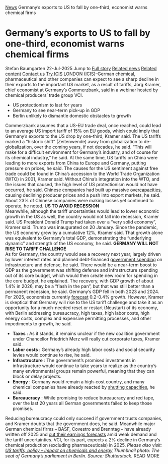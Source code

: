 [News](https://www.icis.com/explore/resources/news/) Germany’s exports to US to fall by one-third, economist warns chemical firms
# Germany’s exports to US to fall by one-third, economist warns chemical firms
Stefan Baumgarten
22-Jul-2025
Jump to
[Full story](https://www.icis.com/explore/resources/news/2025/07/22/11121038/germany-s-exports-to-us-to-fall-by-one-third-economist-warns-chemical-firms/#full-story)
[Related news](https://www.icis.com/explore/resources/news/2025/07/22/11121038/germany-s-exports-to-us-to-fall-by-one-third-economist-warns-chemical-firms/#related-articles)
[Related content](https://www.icis.com/explore/resources/news/2025/07/22/11121038/germany-s-exports-to-us-to-fall-by-one-third-economist-warns-chemical-firms/#related-contents)
[Contact us](https://www.icis.com/explore/resources/news/2025/07/22/11121038/germany-s-exports-to-us-to-fall-by-one-third-economist-warns-chemical-firms/#contact-us)
[Try ICIS](https://www.icis.com/explore/contact/try-icis-today/?intcmp=individual-news_try-icis)
LONDON (ICIS)–German chemical, pharmaceutical and other companies can expect to see a sharp decline in their exports to the important US market, as a result of tariffs, Jorg Kramer, chief economist at Germany’s Commerzbank, said in a webinar hosted by chemical producers’ trade group VCI. 
  * US protectionism to last for years 
  * Germany to see near-term pick-up in GDP 
  * Berlin unlikely to dismantle domestic obstacles to growth 


Commerzbank assumes that a US-EU trade deal, once reached, could lead to an average US import tariff of 15% on EU goods, which could imply that Germany’s exports to the US drop by one-third, Kramer said. 
The US tariffs marked a “historic shift” (Zeitenwende) away from globalization to de-globalization, over the coming years, if not decades, he said. 
“This will make for a difficult environment for Germany’s industry, and of course for its chemical industry,” he said. 
At the same time, US tariffs on China were leading to more exports from China to Europe and Germany, putting pressure on prices, he said. 
The causes for the US sentiment against free trade could be found in China’s accession to the World Trade Organization (WTO) in 2001, Kramer said. 
Without China’s integration into the WTO, and the issues that caused, the high level of US protectionism would not have occurred, he said. 
Chinese companies had built up massive [overcapacities](https://subscriber.icis.com/intelligence/7b49c564-dee0-4ed0-98c5-a7d593bb9bb3), causing declining producer prices and a push into export markets, he said. 
About 23% of Chinese companies were making losses yet continued to operate, he noted. 
**US TO AVOID RECESSION**  
Meanwhile, although the tariff uncertainties would lead to lower economic growth in the US as well, the country would not fall into recession, Kramer said. 
US President Donald Trump had taken over a “very solid economy”, Kramer said. Trump was inaugurated on 20 January. 
Since the pandemic, the US economy grew by a cumulative 12%, Kramer said. 
That growth alone was equivalent to Germany’s total GDP, demonstrating the “underlying dynamic” and strength of the US economy, he said. 
**GERMANY WILL NOT RISE TO TARIFF CHALLENGE**  
As for Germany, the country would see a recovery next year, largely driven by lower interest rates and planned debt-financed [government spending](https://subscriber.icis.com/news/petchem/news-article-00111086029) on infrastructure and defense, he said. 
There would be a near-term boost to GDP as the government was shifting defense and infrastructure spending out of its core budget, which would then create new room for spending in the core budget, he explained. 
The recovery, with GDP growth of about 1.4% in 2026, may be a “flash in the pan”, but that was still better than a permanent recession, he said. 
Germany’s GDP fell in both 2023 and 2024. For 2025, economists currently [forecast](https://subscriber.icis.com/news/petchem/news-article-00111112219) 0.2-0.4% growth. 
However, Kramer is skeptical that Germany will rise to the US tariff challenge and take it as an opportunity for a much-needed reset or restart (Neustart) of its economy, with Berlin addressing bureaucracy, high taxes, high labor costs, high energy costs, complex and expensive permitting processes, and other impediments to growth, he said. 
  * **Taxes** : As it stands, it remains unclear if the new coalition government under Chancellor Friedrich Merz will really cut corporate taxes, Kramer said. 
  * **Labor costs** : Germany’s already high labor costs and social security levies would continue to rise, he said. 
  * **Infrastructure** : The government’s promised investments in infrastructure would continue to take years to realize as the country’s many environmental groups remain powerful, meaning that they can block or delay projects. 
  * **Energy** : Germany would remain a high-cost country, and many chemical companies have already reacted by [shutting capacities](https://subscriber.icis.com/news/petchem/news-article-00111117141), he said. 
  * **Bureaucracy** : While promising to reduce bureaucracy and red tape, over the last 20 years all German governments failed to keep those promises. 


Reducing bureaucracy could only succeed if government trusts companies, and Kramer doubts that the government does, he said. 
Meanwhile major German chemical firms – BASF, Covestro and Brenntag – have already written off 2025 and [cut their earnings forecasts](https://subscriber.icis.com/news/petchem/news-article-00111119430) amid weak demand and the tariff uncertainties. 
VCI, for its part, expects a 2% decline in Germany’s chemical production (excluding pharmaceuticals) in 2025. 
_Please also visit:_  
_[US tariffs, policy – impact on chemicals and energy](https://subscriber.icis.com/intelligence/1e18c969-8ff1-4928-892e-72d2b8af9230)_
_Thumbnail photo: The seat of Germany’s parliament in Berlin. Source: Shutterstock._
READ MORE